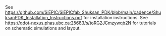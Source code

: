 See https://github.com/SiEPIC/SiEPICfab_Shuksan_PDK/blob/main/cadence/ShuksanPDK_Installation_Instructions.pdf for installation instructions.
See https://qdot-nexus.phas.ubc.ca:25683/s/toRG2JCmzywqb2N for tutorials on schematic simulations and layout.